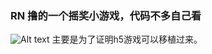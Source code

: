 ### RN 撸的一个摇奖小游戏，代码不多自己看
![Alt text](https://github.com/wq123456/prizedraw/blob/master/assets/shakep.gif)
主要是为了证明h5游戏可以移植过来。